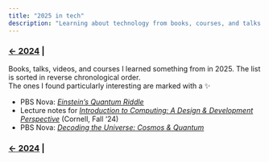 ```yaml
---
title: "2025 in tech"
description: "Learning about technology from books, courses, and talks in 2025"
---
```


### [← 2024](/2024/12/31/learn-2024) |

Books, talks, videos, and courses I learned something from in 2025. The list is sorted in reverse chronological order.\
The ones I found particularly interesting are marked with a ✨

- PBS Nova: [*Einstein’s Quantum Riddle*](https://www.pbs.org/video/einsteins-quantum-riddle-ykvwhm/) <!-- 2/4/2025 -->
- Lecture notes for [*Introduction to Computing: A Design & Development Perspective*](https://www.cs.cornell.edu/courses/cs1110/2024fa/) (Cornell, Fall ‘24) <!-- 2/4/2025 -->
- PBS Nova: [*Decoding the Universe: Cosmos & Quantum*](https://www.pbs.org/wgbh/nova/series/decoding-the-universe/) <!-- 2/3/2025 -->

### [← 2024](/2024/12/31/learn-2024) |
